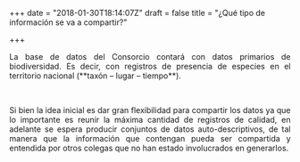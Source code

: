 +++
date = "2018-01-30T18:14:07Z"
draft = false
title = "¿Qué tipo de información se va a compartir?"

+++

<p style='text-align: justify;'>La base de datos del Consorcio contará con datos primarios de biodiversidad. Es decir, con registros de presencia de especies en el territorio nacional (**taxón – lugar – tiempo**).</p>  

<br />
<p style='text-align: justify;'>Si bien la idea inicial es dar gran flexibilidad para compartir los datos ya que lo importante es reunir la máxima cantidad de registros de calidad, en adelante se espera producir conjuntos de datos auto-descriptivos, de tal manera que la información que contengan pueda ser compartida y entendida por otros colegas que no han estado involucrados en generarlos.</p>
